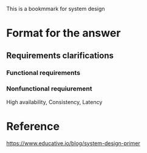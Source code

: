 This is a bookmmark for system design

# Format for the answer
## Requirements clarifications
### Functional requirements
### Nonfunctional requiurement
High availability, Consistency, Latency

# Reference
https://www.educative.io/blog/system-design-primer
